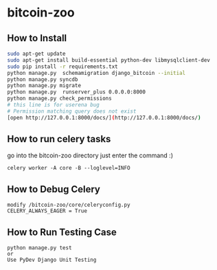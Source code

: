 # bitcoin-zoo

## How to Install

```sh
sudo apt-get update
sudo apt-get install build-essential python-dev libmysqlclient-dev
sudo pip install -r requirements.txt
python manage.py  schemamigration django_bitcoin --initial
python manage.py syncdb
python manage.py migrate
python manage.py  runserver_plus 0.0.0.0:8000
python manage.py check_permissions
# this line is for userena bug
# Permission matching query does not exist
[open http://127.0.0.1:8000/docs/](http://127.0.0.1:8000/docs/)
```

## How to run celery tasks

go into the bitcoin-zoo directory
just enter the command :)

```
celery worker -A core -B --loglevel=INFO

```

## How to Debug Celery

```
modify /bitcoin-zoo/core/celeryconfig.py 
CELERY_ALWAYS_EAGER = True

```
## How to Run Testing Case

```
python manage.py test
or 
Use PyDev Django Unit Testing

```